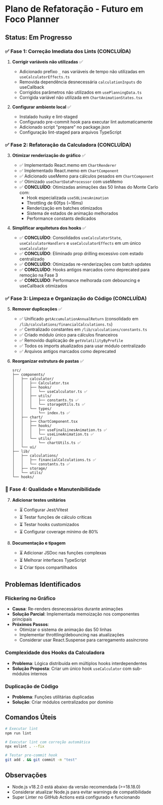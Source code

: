 # Plano de Refatoração - Futuro em Foco Planner

## Status: Em Progresso

### ✅ Fase 1: Correção Imediata dos Lints (CONCLUÍDA)

1. **Corrigir variáveis não utilizadas** ✅
   - Adicionado prefixo `_` nas variáveis de tempo não utilizadas em `useCalculatorEffects.ts`
   - Removida dependência desnecessária `calculationInputs` do useCallback
   - Corrigidos parâmetros não utilizados em `usePlanningData.ts`
   - Corrigida variável não utilizada em `ChartAnimationStates.tsx`

2. **Configurar ambiente local** ✅
   - Instalado husky e lint-staged
   - Configurado pre-commit hook para executar lint automaticamente
   - Adicionado script "prepare" no package.json
   - Configuração lint-staged para arquivos TypeScript

### ✅ Fase 2: Refatoração da Calculadora (CONCLUÍDA)

3. **Otimizar renderização do gráfico** ✅
   - ✅ Implementado React.memo em `ChartRenderer`
   - ✅ Implementado React.memo em `ChartComponent`
   - ✅ Adicionado useMemo para cálculos pesados em `ChartComponent`
   - ✅ Otimizado `useChartDataProcessor` com useMemo
   - ✅ **CONCLUÍDO**: Otimizadas animações das 50 linhas do Monte Carlo com:
     - Hook especializada `use50LinesAnimation`
     - Throttling de 60fps (~16ms)
     - Renderização em batches otimizados
     - Sistema de estados de animação melhorados
     - Performance constants dedicados

4. **Simplificar arquitetura dos hooks** ✅
   - ✅ **CONCLUÍDO**: Consolidados `useCalculatorState`, `useCalculatorHandlers` e `useCalculatorEffects` em um único `useCalculator`
   - ✅ **CONCLUÍDO**: Eliminado prop drilling excessivo com estado centralizado
   - ✅ **CONCLUÍDO**: Otimizadas re-renderizações com batch updates
   - ✅ **CONCLUÍDO**: Hooks antigos marcados como deprecated para remoção na Fase 3
   - ✅ **CONCLUÍDO**: Performance melhorada com debouncing e useCallback otimizados

### ✅ Fase 3: Limpeza e Organização do Código (CONCLUÍDA)

5. **Remover duplicações** ✅
   - ✅ Unificado `getAccumulationAnnualReturn` (consolidado em `/lib/calculations/financialCalculations.ts`)
   - ✅ Centralizado constantes em `/lib/calculations/constants.ts`
   - ✅ Criado módulo único para cálculos financeiros
   - ✅ Removido duplicação de `getVolatilityByProfile`
   - ✅ Todos os imports atualizados para usar módulo centralizado
   - ✅ Arquivos antigos marcados como deprecated

6. **Reorganizar estrutura de pastas** ✅

   ```
   src/
   ├── components/
   │   ├── calculator/
   │   │   ├── Calculator.tsx
   │   │   ├── hooks/
   │   │   │   └── useCalculator.ts ✅
   │   │   ├── utils/
   │   │   │   ├── constants.ts ✅
   │   │   │   └── storageUtils.ts ✅
   │   │   └── types/
   │   │       └── index.ts ✅
   │   ├── chart/
   │   │   ├── ChartComponent.tsx
   │   │   ├── hooks/
   │   │   │   ├── useFinalLinesAnimation.ts ✅
   │   │   │   └── useLineAnimation.ts ✅
   │   │   └── utils/
   │   │       └── chartUtils.ts ✅
   │   └── ui/
   ├── lib/
   │   ├── calculations/
   │   │   ├── financialCalculations.ts ✅
   │   │   └── constants.ts ✅
   │   ├── storage/
   │   └── utils/
   └── hooks/
   ```

### 🧪 Fase 4: Qualidade e Manutenibilidade

7. **Adicionar testes unitários**
   - ⏳ Configurar Jest/Vitest
   - ⏳ Testar funções de cálculo críticas
   - ⏳ Testar hooks customizados
   - ⏳ Configurar coverage mínimo de 80%

8. **Documentação e tipagem**
   - ⏳ Adicionar JSDoc nas funções complexas
   - ⏳ Melhorar interfaces TypeScript
   - ⏳ Criar tipos compartilhados

## Problemas Identificados

### Flickering no Gráfico

- **Causa**: Re-renders desnecessários durante animações
- **Solução Parcial**: Implementada memoização nos componentes principais
- **Próximos Passos**:
  - Otimizar o sistema de animação das 50 linhas
  - Implementar throttling/debouncing nas atualizações
  - Considerar usar React.Suspense para carregamento assíncrono

### Complexidade dos Hooks da Calculadora

- **Problema**: Lógica distribuída em múltiplos hooks interdependentes
- **Solução Proposta**: Criar um único hook `useCalculator` com sub-módulos internos

### Duplicação de Código

- **Problema**: Funções utilitárias duplicadas
- **Solução**: Criar módulos centralizados por domínio

## Comandos Úteis

```bash
# Executar lint
npm run lint

# Executar lint com correção automática
npx eslint . --fix

# Testar pre-commit hook
git add . && git commit -m "test"
```

## Observações

- Node.js v18.2.0 está abaixo da versão recomendada (>=18.18.0)
- Considerar atualizar Node.js para evitar warnings de compatibilidade
- Super Linter no GitHub Actions está configurado e funcionando
